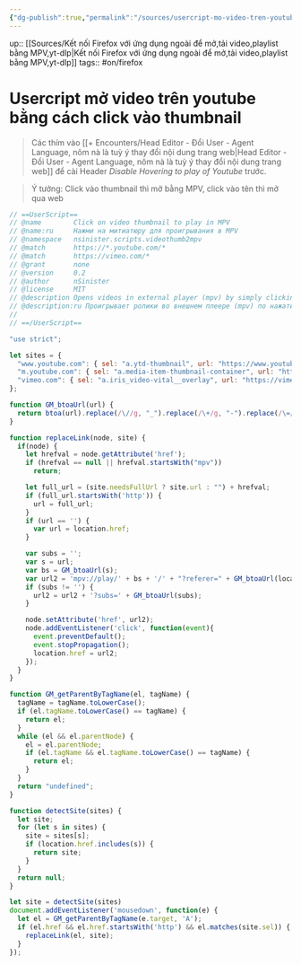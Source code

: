 ```yaml
---
{"dg-publish":true,"permalink":"/sources/usercript-mo-video-tren-youtube-bang-cach-click-vao-thumbnail/"}
---
```


up:: [[Sources/Kết nối Firefox với ứng dụng ngoài để mở,tải video,playlist bằng MPV,yt-dlp\|Kết nối Firefox với ứng dụng ngoài để mở,tải video,playlist bằng MPV,yt-dlp]] 
tags:: #on/firefox  

# Usercript mở video trên youtube bằng cách click vào thumbnail
> Các thím vào [[+ Encounters/Head Editor - Đổi User - Agent Language, nôm nà là tuỳ ý thay đổi nội dung trang web\|Head Editor - Đổi User - Agent Language, nôm nà là tuỳ ý thay đổi nội dung trang web]] để cài Header *Disable Hovering to play of Youtube* trước.

> Ý tưởng: Click vào thumbnail thì mở bằng MPV, click vào tên thì mở qua web
```javascript
// ==UserScript==
// @name        Click on video thumbnail to play in MPV
// @name:ru     Нажми на митиатюру для проигрывания в MPV
// @namespace   nsinister.scripts.videothumb2mpv
// @match       https://*.youtube.com/*
// @match       https://vimeo.com/*
// @grant       none
// @version     0.2
// @author      nSinister
// @license     MIT
// @description Opens videos in external player (mpv) by simply clicking on a thumbnail.
// @description:ru Проигрывает ролики во внешнем плеере (mpv) по нажатию на миниатюру
//
// ==/UserScript==

"use strict";

let sites = {
  "www.youtube.com": { sel: "a.ytd-thumbnail", url: "https://www.youtube.com", needsFullUrl: true },
  "m.youtube.com": { sel: "a.media-item-thumbnail-container", url: "https://m.youtube.com", needsFullUrl: true },
  "vimeo.com": { sel: "a.iris_video-vital__overlay", url: "https://vimeo.com", needsFullUrl: false },
};

function GM_btoaUrl(url) {
  return btoa(url).replace(/\//g, "_").replace(/\+/g, "-").replace(/\=/g, "");
}

function replaceLink(node, site) {
  if(node) {
    let hrefval = node.getAttribute('href');
    if (hrefval == null || hrefval.startsWith("mpv"))
      return;

    let full_url = (site.needsFullUrl ? site.url : "") + hrefval;
    if (full_url.startsWith('http')) {
      url = full_url;
    }
    if (url == '') {
      var url = location.href;
    }

    var subs = '';
    var s = url;
    var bs = GM_btoaUrl(s);
    var url2 = 'mpv://play/' + bs + '/' + "?referer=" + GM_btoaUrl(location.href);
    if (subs != '') {
      url2 = url2 + '?subs=' + GM_btoaUrl(subs);
    }

    node.setAttribute('href', url2);
    node.addEventListener('click', function(event){
      event.preventDefault();
      event.stopPropagation();
      location.href = url2;
    });
  }
}

function GM_getParentByTagName(el, tagName) {
  tagName = tagName.toLowerCase();
  if (el.tagName.toLowerCase() == tagName) {
    return el;
  }
  while (el && el.parentNode) {
    el = el.parentNode;
    if (el.tagName && el.tagName.toLowerCase() == tagName) {
      return el;
    }
  }
  return "undefined";
}

function detectSite(sites) {
  let site;
  for (let s in sites) {
    site = sites[s];
    if (location.href.includes(s)) {
      return site;
    }
  }
  return null;
}

let site = detectSite(sites)
document.addEventListener('mousedown', function(e) {
  let el = GM_getParentByTagName(e.target, 'A');
  if (el.href && el.href.startsWith('http') && el.matches(site.sel)) {
    replaceLink(el, site);
  }
});
```